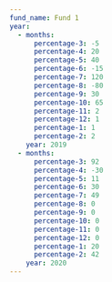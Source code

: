 ```yaml
---
fund_name: Fund 1
year:
  - months:
      percentage-3: -5
      percentage-4: 20
      percentage-5: 40
      percentage-6: -15
      percentage-7: 120
      percentage-8: -80
      percentage-9: 30
      percentage-10: 65
      percentage-11: 2
      percentage-12: 1
      percentage-1: 1
      percentage-2: 2
    year: 2019
  - months:
      percentage-3: 92
      percentage-4: -30
      percentage-5: 11
      percentage-6: 30
      percentage-7: 49
      percentage-8: 0
      percentage-9: 0
      percentage-10: 0
      percentage-11: 0
      percentage-12: 0
      percentage-1: 20
      percentage-2: 42
    year: 2020
---
```

